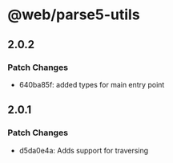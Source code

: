 # @web/parse5-utils

## 2.0.2

### Patch Changes

- 640ba85f: added types for main entry point

## 2.0.1

### Patch Changes

- d5da0e4a: Adds support for traversing <template> elements

## 2.0.0

### Major Changes

- febd9d9d: Set node 16 as the minimum version.

## 1.3.1

### Patch Changes

- 18a16bb0: Update `html-minifier-terser`

## 1.3.0

### Minor Changes

- ca749b0e: Update dependency @types/parse5 to v6

## 1.2.2

### Patch Changes

- a07f4aef: Add missing export for prepend utility.

## 1.2.1

### Patch Changes

- abe37741: Allow break lines in comments when checking isHtmlFragment

## 1.2.0

### Minor Changes

- b5af71e3: Ignore comments when checking isHtmlFragment

## 1.1.2

### Patch Changes

- a7c9af6: fix entrypoint for node v10

## 1.1.1

### Patch Changes

- 68b8211: export using direct assignment

## 1.1.0

### Minor Changes

- 3121966: add textcontent helpers

## 1.0.0

### Major Changes

- cd5244e: First setup
